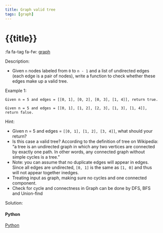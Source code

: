 ```yaml
---
title: Graph valid tree
tags: [graph]
---
```


# {{title}}

:fa fa-tag fa-fw: [graph]({{tagspath}}/graph)

Description:

- Given `n` nodes labeled from `0` to `n - 1` and a list of undirected edges (each edge is a pair of nodes), write a function to check whether these edges make up a valid tree.

Example 1:

```text
Given n = 5 and edges = [[0, 1], [0, 2], [0, 3], [1, 4]], return true.

Given n = 5 and edges = [[0, 1], [1, 2], [2, 3], [1, 3], [1, 4]], return false.
```

Hint:

- Given n = 5 and edges = `[[0, 1], [1, 2], [3, 4]]`, what should your return?
- Is this case a valid tree? According to the definition of tree on Wikipedia: “a tree is an undirected graph in which any two vertices are connected by exactly one path. In other words, any connected graph without simple cycles is a tree.”
- Note: you can assume that no duplicate edges will appear in edges. Since all edges are undirected, `[0, 1]` is the same as `[1, 0]` and thus will not appear together inedges.
- Treating input as graph, making sure no cycles and one connected component.
- Check for cycle and connectness in Graph can be done by DFS, BFS and Union-find

Solution:

<!-- tabs:start -->
#### **Python**

[Python](../../pycode/graph/graph-valid-tree.py ':include :type=code')
<!-- tabs:end -->
